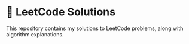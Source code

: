 # 📘 LeetCode Solutions

This repository contains my solutions to LeetCode problems, along with algorithm explanations.
